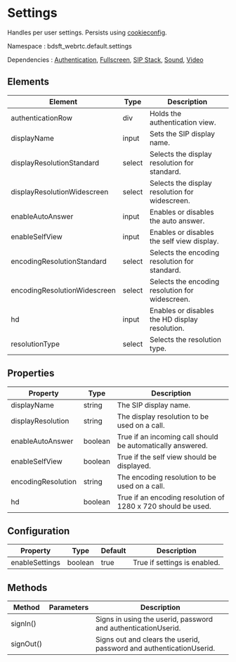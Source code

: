 # Settings

Handles per user settings. Persists using [cookieconfig](https://github.com/BroadSoft-Xtended/Library-WebRTC-Core/lib/cookieconfig.js).

Namespace : bdsft_webrtc.default.settings

Dependencies : [Authentication](https://github.com/BroadSoft-Xtended/Library-WebRTC-Authentication), [Fullscreen](https://github.com/BroadSoft-Xtended/Library-WebRTC-Fullscreen), [SIP Stack](https://github.com/BroadSoft-Xtended/Library-WebRTC-SIPStack), [Sound](https://github.com/BroadSoft-Xtended/Library-WebRTC-Sound), [Video](https://github.com/BroadSoft-Xtended/Library-WebRTC-Video)

## Elements
<a name="elements"></a>

Element                       |Type    |Description
------------------------------|--------|-------------------------------------------------
authenticationRow             |div     |Holds the authentication view.
displayName                   |input   |Sets the SIP display name.
displayResolutionStandard     |select  |Selects the display resolution for standard.
displayResolutionWidescreen   |select  |Selects the display resolution for widescreen.
enableAutoAnswer              |input   |Enables or disables the auto answer.
enableSelfView                |input   |Enables or disables the self view display.
encodingResolutionStandard    |select  |Selects the encoding resolution for standard.
encodingResolutionWidescreen  |select  |Selects the encoding resolution for widescreen.
hd                            |input   |Enables or disables the HD display resolution.
resolutionType                |select  |Selects the resolution type.

## Properties
<a name="properties"></a>

Property            |Type     |Description
--------------------|---------|--------------------------------------------------------------
displayName         |string   |The SIP display name.
displayResolution   |string   |The display resolution to be used on a call.
enableAutoAnswer    |boolean  |True if an incoming call should be automatically answered.
enableSelfView      |boolean  |True if the self view should be displayed.
encodingResolution  |string   |The encoding resolution to be used on a call.
hd                  |boolean  |True if an encoding resolution of 1280 x 720 should be used.

## Configuration
<a name="configuration"></a>

Property        |Type     |Default  |Description
----------------|---------|---------|------------------------------
enableSettings  |boolean  |true     |True if settings is enabled.

## Methods
<a name="methods"></a>

Method     |Parameters  |Description
-----------|------------|---------------------------------------------------------------------
signIn()   |            |Signs in using the userid, password and authenticationUserid.
signOut()  |            |Signs out and clears the userid, password and authenticationUserid.

